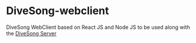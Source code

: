 # DiveSong-webclient
DiveSong WebClient based on React JS and Node JS to be used along with the [DiveSong Server](https://www.http://github.com/DiveSong/server)

